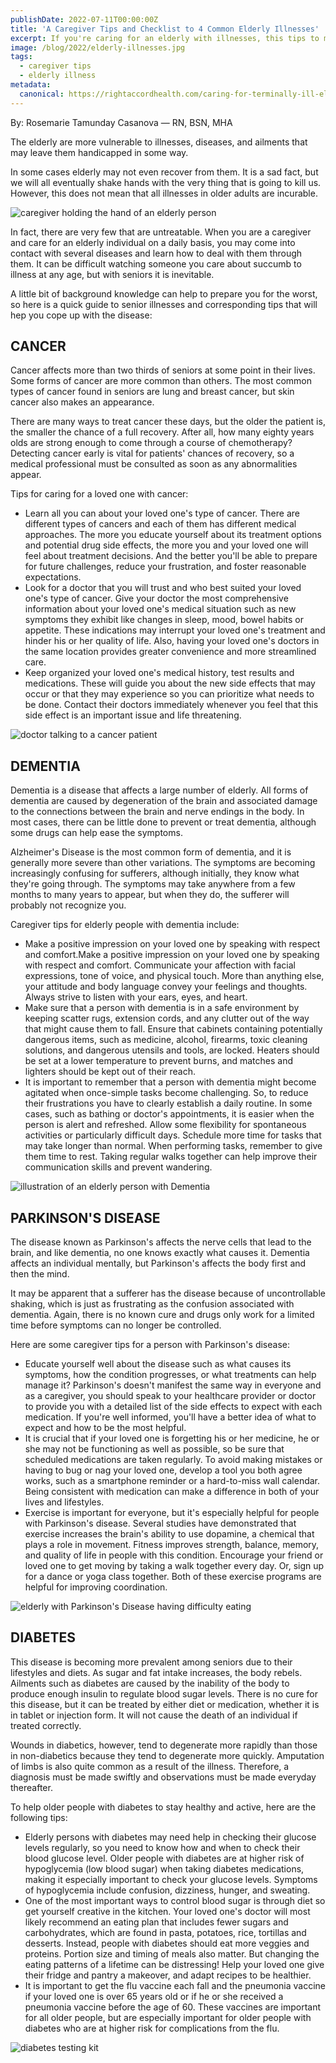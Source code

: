 ```yaml
---
publishDate: 2022-07-11T00:00:00Z
title: 'A Caregiver Tips and Checklist to 4 Common Elderly Illnesses'
excerpt: If you're caring for an elderly with illnesses, this tips to manage their disease will help you support them live in the best quality of life possible.
image: /blog/2022/elderly-illnesses.jpg
tags:
  - caregiver tips
  - elderly illness
metadata:
  canonical: https://rightaccordhealth.com/caring-for-terminally-ill-elders
---
```



By: Rosemarie Tamunday Casanova — RN, BSN, MHA


The elderly are more vulnerable to illnesses, diseases, and ailments that may leave them handicapped in some way.

In some cases elderly may not even recover from them. It is a sad fact, but we will all eventually shake hands with the very thing that is going to kill us. However, this does not mean that all illnesses in older adults are incurable.

![caregiver holding the hand of an elderly person](/blog/2022/picspree-386685.jpg)

In fact, there are very few that are untreatable. When you are a caregiver and care for an elderly individual on a daily basis, you may come into contact with several diseases and learn how to deal with them through them. It can be difficult watching someone you care about succumb to illness at any age, but with seniors it is inevitable.

A little bit of background knowledge can help to prepare you for the worst, so here is a quick guide to senior illnesses and corresponding tips that will hep you cope up with the disease:

CANCER
------

Cancer affects more than two thirds of seniors at some point in their lives. Some forms of cancer are more common than others. The most common types of cancer found in seniors are lung and breast cancer, but skin cancer also makes an appearance.

There are many ways to treat cancer these days, but the older the patient is, the smaller the chance of a full recovery. After all, how many eighty years olds are strong enough to come through a course of chemotherapy? Detecting cancer early is vital for patients' chances of recovery, so a medical professional must be consulted as soon as any abnormalities appear.

Tips for caring for a loved one with cancer:

*   Learn all you can about your loved one's type of cancer. There are different types of cancers and each of them has different medical approaches. The more you educate yourself about its treatment options and potential drug side effects, the more you and your loved one will feel about treatment decisions. And the better you'll be able to prepare for future challenges, reduce your frustration, and foster reasonable expectations.
*   Look for a doctor that you will trust and who best suited your loved one's type of cancer. Give your doctor the most comprehensive information about your loved one's medical situation such as new symptoms they exhibit like changes in sleep, mood, bowel habits or appetite. These indications may interrupt your loved one's treatment and hinder his or her quality of life. Also, having your loved one's doctors in the same location provides greater convenience and more streamlined care.
*   Keep organized your loved one's medical history, test results and medications. These will guide you about the new side effects that may occur or that they may experience so you can prioritize what needs to be done. Contact their doctors immediately whenever you feel that this side effect is an important issue and life threatening.

![doctor talking to a cancer patient](/blog/2022/national-cancer-institute-DK--4VWK1tw-unsplash.jpg)

DEMENTIA
--------

Dementia is a disease that affects a large number of elderly. All forms of dementia are caused by degeneration of the brain and associated damage to the connections between the brain and nerve endings in the body. In most cases, there can be little done to prevent or treat dementia, although some drugs can help ease the symptoms.

Alzheimer's Disease is the most common form of dementia, and it is generally more severe than other variations. The symptoms are becoming increasingly confusing for sufferers, although initially, they know what they're going through. The symptoms may take anywhere from a few months to many years to appear, but when they do, the sufferer will probably not recognize you.

Caregiver tips for elderly people with dementia include:

*   Make a positive impression on your loved one by speaking with respect and comfort.Make a positive impression on your loved one by speaking with respect and comfort. Communicate your affection with facial expressions, tone of voice, and physical touch. More than anything else, your attitude and body language convey your feelings and thoughts. Always strive to listen with your ears, eyes, and heart.
*   Make sure that a person with dementia is in a safe environment by keeping scatter rugs, extension cords, and any clutter out of the way that might cause them to fall. Ensure that cabinets containing potentially dangerous items, such as medicine, alcohol, firearms, toxic cleaning solutions, and dangerous utensils and tools, are locked. Heaters should be set at a lower temperature to prevent burns, and matches and lighters should be kept out of their reach.
*   It is important to remember that a person with dementia might become agitated when once-simple tasks become challenging. So, to reduce their frustrations you have to clearly establish a daily routine. In some cases, such as bathing or doctor's appointments, it is easier when the person is alert and refreshed. Allow some flexibility for spontaneous activities or particularly difficult days. Schedule more time for tasks that may take longer than normal. When performing tasks, remember to give them time to rest. Taking regular walks together can help improve their communication skills and prevent wandering.

![illustration of an elderly person with Dementia](/blog/2022/dementia-g7ba867665_1280.jpg)

PARKINSON'S DISEASE
-------------------

The disease known as Parkinson's affects the nerve cells that lead to the brain, and like dementia, no one knows exactly what causes it. Dementia affects an individual mentally, but Parkinson's affects the body first and then the mind.

It may be apparent that a sufferer has the disease because of uncontrollable shaking, which is just as frustrating as the confusion associated with dementia. Again, there is no known cure and drugs only work for a limited time before symptoms can no longer be controlled.

Here are some caregiver tips for a person with Parkinson's disease:

*   Educate yourself well about the disease such as what causes its symptoms, how the condition progresses, or what treatments can help manage it? Parkinson's doesn't manifest the same way in everyone and as a caregiver, you should speak to your healthcare provider or doctor to provide you with a detailed list of the side effects to expect with each medication. If you're well informed, you'll have a better idea of what to expect and how to be the most helpful.
*   It is crucial that if your loved one is forgetting his or her medicine, he or she may not be functioning as well as possible, so be sure that scheduled medications are taken regularly. To avoid making mistakes or having to bug or nag your loved one, develop a tool you both agree works, such as a smartphone reminder or a hard-to-miss wall calendar. Being consistent with medication can make a difference in both of your lives and lifestyles.
*   Exercise is important for everyone, but it's especially helpful for people with Parkinson's disease. Several studies have demonstrated that exercise increases the brain's ability to use dopamine, a chemical that plays a role in movement. Fitness improves strength, balance, memory, and quality of life in people with this condition. Encourage your friend or loved one to get moving by taking a walk together every day. Or, sign up for a dance or yoga class together. Both of these exercise programs are helpful for improving coordination.

![elderly with Parkinson's Disease having difficulty eating](/blog/2022/138436592_s.jpg)

DIABETES
--------

This disease is becoming more prevalent among seniors due to their lifestyles and diets. As sugar and fat intake increases, the body rebels. Ailments such as diabetes are caused by the inability of the body to produce enough insulin to regulate blood sugar levels. There is no cure for this disease, but it can be treated by either diet or medication, whether it is in tablet or injection form. It will not cause the death of an individual if treated correctly.

Wounds in diabetics, however, tend to degenerate more rapidly than those in non-diabetics because they tend to degenerate more quickly. Amputation of limbs is also quite common as a result of the illness. Therefore, a diagnosis must be made swiftly and observations must be made everyday thereafter.

To help older people with diabetes to stay healthy and active, here are the following tips:

*   Elderly persons with diabetes may need help in checking their glucose levels regularly, so you need to know how and when to check their blood glucose level. Older people with diabetes are at higher risk of hypoglycemia (low blood sugar) when taking diabetes medications, making it especially important to check your glucose levels. Symptoms of hypoglycemia include confusion, dizziness, hunger, and sweating.
*   One of the most important ways to control blood sugar is through diet so get yourself creative in the kitchen. Your loved one's doctor will most likely recommend an eating plan that includes fewer sugars and carbohydrates, which are found in pasta, potatoes, rice, tortillas and desserts. Instead, people with diabetes should eat more veggies and proteins. Portion size and timing of meals also matter. But changing the eating patterns of a lifetime can be distressing! Help your loved one give their fridge and pantry a makeover, and adapt recipes to be healthier.
*   It is important to get the flu vaccine each fall and the pneumonia vaccine if your loved one is over 65 years old or if he or she received a pneumonia vaccine before the age of 60. These vaccines are important for all older people, but are especially important for older people with diabetes who are at higher risk for complications from the flu.

![diabetes testing kit](/blog/2022/matt-chesin-bRjpGjwmae8-unsplash.jpg)